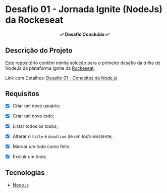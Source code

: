 # Desafio 01 - Jornada Ignite (NodeJs) da Rockeseat

<h4 align="center"> 
	✅  Desafio Concluído  ✅
</h4>

## Descrição do Projeto
Este repositório contêm minha solução para o primeiro desafio da trilha de NodeJs da plataforma Ignite da [Rockeseat](https://www.rocketseat.com.br/).

Link com Detalhes: [Desafio 01 - Conceitos do Node.js](https://www.notion.so/Desafio-01-Conceitos-do-Node-js-59ccb235aecd43a6a06bf09a24e7ede8)


## Requisitos
- [x] Criar um novo usuário;
- [x] Criar um novo *todo*;
- [x] Listar todos os *todos*;
- [x] Alterar o `title` e `deadline` de um *todo* existente;
- [x] Marcar um *todo* como feito;
- [x] Excluir um *todo*;


## Tecnologias
- [Node.js](https://nodejs.org/)